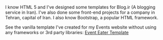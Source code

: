  I know HTML 5 and I've designed some templates for Blog.ir (A blogging service in Iran). I've also done some front-end projects for a company in Tehran, capital of Iran. I also know Bootstrap, a popular HTML framework.

 See the vanilla template I've created for my Events website without using any frameworks or 3rd party libraries: [Event Eater Template](https://0xaryan.aryan.software/EventTemplate/)